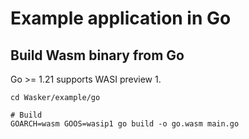 # Example application in Go

## Build Wasm binary from Go
Go >= 1.21 supports WASI preview 1.

```
cd Wasker/example/go

# Build
GOARCH=wasm GOOS=wasip1 go build -o go.wasm main.go 
```